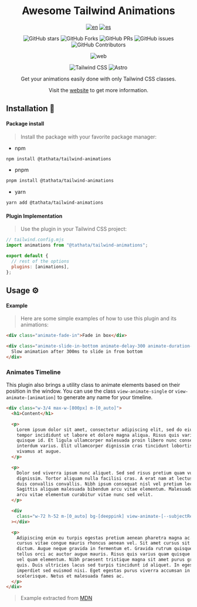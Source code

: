 <div align="center">

# Awesome Tailwind Animations

[![en](https://img.shields.io/badge/lang-en-red.svg)](./README.md)
[![es](https://img.shields.io/badge/lang-es-yellow.svg)](./README.es.md)

![GitHub stars](https://img.shields.io/github/stars/midudev/tailwind-animations)
![GitHub Forks](https://img.shields.io/github/forks/midudev/tailwind-animations)
![GitHub PRs](https://img.shields.io/github/issues-pr/midudev/tailwind-animations)
![GitHub issues](https://img.shields.io/github/issues/midudev/tailwind-animations)
![GitHub Contributors](https://img.shields.io/github/contributors/midudev/tailwind-animations)

![web](./lib/imgs/web.jpg)

![Tailwind
CSS](https://img.shields.io/badge/Tailwind%20CSS-3.4.1-blue?style=for-the-badge&logo=tailwind-css)
![Astro](https://img.shields.io/badge/Astro-4.3.3-orange?style=for-the-badge&logo=astro)

Get your animations easily done with only Tailwind CSS classes.

Visit the [website](https://tailwindcss-animations.vercel.app/) to get more information.

</div>
  
## Installation :book:

#### Package install

> Install the package with your favorite package manager:

- npm

```bash
npm install @tathata/tailwind-animations
```

- pnpm

```bash
pnpm install @tathata/tailwind-animations
```

- yarn

```bash
yarn add @tathata/tailwind-animations
```

#### Plugin Implementation

> Use the plugin in your Tailwind CSS project:

```js
// tailwind.config.mjs
import animations from "@tathata/tailwind-animations";

export default {
  // rest of the options
  plugins: [animations],
};
```

## Usage :gear:

#### Example

> Here are some simple examples of how to use this plugin and its animations:

```html
<div class="animate-fade-in">Fade in box</div>

<div class="animate-slide-in-bottom animate-delay-300 animate-duration-slow">
  Slow animation after 300ms to slide in from bottom
</div>
```

### Animates Timeline

This plugin also brings a utility class to animate elements based on their position in the window. You can use the class `view-animate-single` or `view-animate-[animation]` to generate any name for your timeline.

```html
<div class="w-3/4 max-w-[800px] m-[0_auto]">
  <h1>Content</h1>

  <p>
    Lorem ipsum dolor sit amet, consectetur adipiscing elit, sed do eiusmod
    tempor incididunt ut labore et dolore magna aliqua. Risus quis varius quam
    quisque id. Et ligula ullamcorper malesuada proin libero nunc consequat
    interdum varius. Elit ullamcorper dignissim cras tincidunt lobortis feugiat
    vivamus at augue.
  </p>

  <p>
    Dolor sed viverra ipsum nunc aliquet. Sed sed risus pretium quam vulputate
    dignissim. Tortor aliquam nulla facilisi cras. A erat nam at lectus urna
    duis convallis convallis. Nibh ipsum consequat nisl vel pretium lectus.
    Sagittis aliquam malesuada bibendum arcu vitae elementum. Malesuada bibendum
    arcu vitae elementum curabitur vitae nunc sed velit.
  </p>

  <div
    class="w-72 h-52 m-[0_auto] bg-[deeppink] view-animate-[--subjectReveal] animate-zoom-in animate-range-[entry_10%_contain_25%]"
  ></div>

  <p>
    Adipiscing enim eu turpis egestas pretium aenean pharetra magna ac. Arcu
    cursus vitae congue mauris rhoncus aenean vel. Sit amet cursus sit amet
    dictum. Augue neque gravida in fermentum et. Gravida rutrum quisque non
    tellus orci ac auctor augue mauris. Risus quis varius quam quisque id diam
    vel quam elementum. Nibh praesent tristique magna sit amet purus gravida
    quis. Duis ultricies lacus sed turpis tincidunt id aliquet. In egestas erat
    imperdiet sed euismod nisi. Eget egestas purus viverra accumsan in nisl nisi
    scelerisque. Netus et malesuada fames ac.
  </p>
</div>
```

> Example extracted from [MDN](https://developer.mozilla.org/en-US/docs/Web/CSS/view-timeline)

